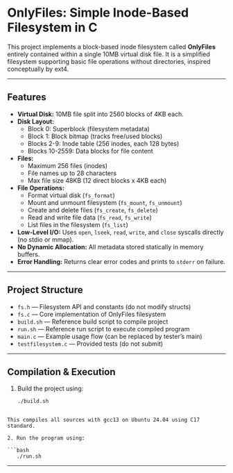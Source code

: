 # OnlyFiles: Simple Inode-Based Filesystem in C

This project implements a block-based inode filesystem called **OnlyFiles** entirely contained within a 
single 10MB virtual disk file. It is a simplified filesystem supporting basic file operations without 
directories, inspired conceptually by ext4.

---

## Features

- **Virtual Disk:** 10MB file split into 2560 blocks of 4KB each.  
- **Disk Layout:**  
  - Block 0: Superblock (filesystem metadata)  
  - Block 1: Block bitmap (tracks free/used blocks)  
  - Blocks 2-9: Inode table (256 inodes, each 128 bytes)  
  - Blocks 10-2559: Data blocks for file content  
- **Files:**  
  - Maximum 256 files (inodes)  
  - File names up to 28 characters  
  - Max file size 48KB (12 direct blocks x 4KB each)  
- **File Operations:**  
  - Format virtual disk (`fs_format`)  
  - Mount and unmount filesystem (`fs_mount`, `fs_unmount`)  
  - Create and delete files (`fs_create`, `fs_delete`)  
  - Read and write file data (`fs_read`, `fs_write`)  
  - List files in the filesystem (`fs_list`)  
- **Low-Level I/O:** Uses `open`, `lseek`, `read`, `write`, and `close` syscalls directly (no stdio or mmap).  
- **No Dynamic Allocation:** All metadata stored statically in memory buffers.  
- **Error Handling:** Returns clear error codes and prints to `stderr` on failure.

---

## Project Structure

- `fs.h` — Filesystem API and constants (do not modify structs)  
- `fs.c` — Core implementation of OnlyFiles filesystem  
- `build.sh` — Reference build script to compile project  
- `run.sh` — Reference run script to execute compiled program  
- `main.c` — Example usage flow (can be replaced by tester’s main)  
- `testfilesystem.c` — Provided tests (do not submit)  

---

## Compilation & Execution

1. Build the project using:  
   ```bash
   ./build.sh
```

This compiles all sources with gcc13 on Ubuntu 24.04 using C17 standard.

2. Run the program using:

```bash
   ./run.sh
```
---

